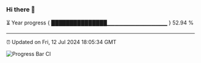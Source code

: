 ### Hi there 👋

⏳ Year progress { ███████████████▁▁▁▁▁▁▁▁▁▁▁▁▁▁▁ } 52.94 %

---

⏰ Updated on Fri, 12 Jul 2024 18:05:34 GMT

![Progress Bar CI](https://github.com/liununu/liununu/workflows/Progress%20Bar%20CI/badge.svg)
